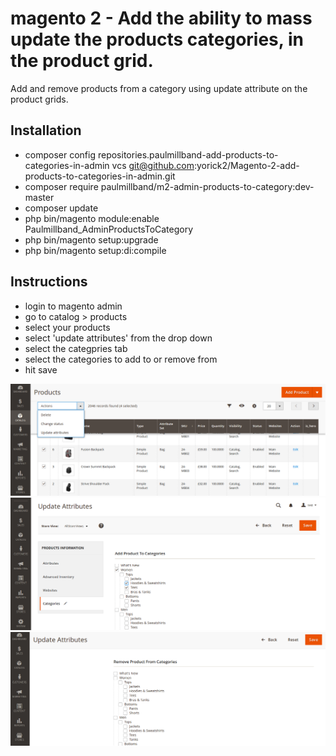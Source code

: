 # magento 2 - Add the ability to mass update the products categories, in the product grid.
Add and remove products from a category using  update attribute on the product grids.

## Installation
- composer config repositories.paulmillband-add-products-to-categories-in-admin vcs git@github.com:yorick2/Magento-2-add-products-to-categories-in-admin.git
- composer require paulmillband/m2-admin-products-to-category:dev-master
- composer update 
- php bin/magento module:enable Paulmillband_AdminProductsToCategory
- php bin/magento setup:upgrade
- php bin/magento setup:di:compile

## Instructions
- login to magento admin
- go to catalog > products 
- select your products 
- select 'update attributes' from the drop down
- select the categpries tab
- select the categories to add to or remove from
- hit save

![](screenshot1.png)
![](screenshot2.png)
![](screenshot3.png)
